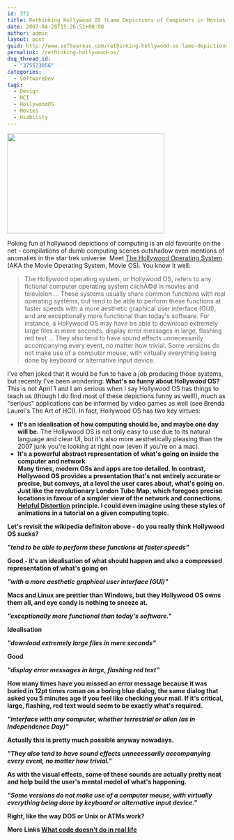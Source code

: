 ```yaml
---
id: 372
title: Rethinking Hollywood OS (Lame Depictions of Computers in Movies may not be so Lame)
date: 2007-04-28T15:26:51+00:00
author: admin
layout: post
guid: http://www.softwareas.com/rethinking-hollywood-os-lame-depictions-of-computers-in-movies
permalink: /rethinking-hollywood-os/
dsq_thread_id:
  - "375523056"
categories:
  - SoftwareDev
tags:
  - Design
  - HCI
  - HollywoodOS
  - Movies
  - Usability
---
```

<a href="http://www.gideontech.com/content/articles/326/1"><img src="http://img293.imageshack.us/img293/2199/top10worsttechinfilmswosd4.jpg" width="360" height="230"></a>

Poking fun at hollywood depictions of computing is an old favourite on the net - compilations of dumb computing scenes outshadow even mentions of anomalies in the star trek universe. Meet <a href="http://en.wikipedia.org/wiki/Hollywood_operating_system">The Hollywood Operating System</a> (AKA the Movie Operating System, Movie OS). You know it well:
<blockquote>
The Hollywood operating system, or Hollywood OS, refers to any fictional computer operating system clichÃ©d in movies and television ... These systems usually share common functions with real operating systems, but tend to be able to perform these functions at faster speeds with a more aesthetic graphical user interface (GUI), and are exceptionally more functional than today's software. For instance, a Hollywood OS may have be able to download extremely large files in mere seconds, display error messages in large, flashing red text ... They also tend to have sound effects unnecessarily accompanying every event, no matter how trivial. Some versions do not make use of a computer mouse, with virtually everything being done by keyboard or alternative input device.
</blockquote>

I've often joked that it would be fun to have a job producing those systems, but recently I've been wondering: <strong>What's so funny about Hollywood OS?</strong> This is not April 1 and I am serious when I say Hollywood OS has things to teach us (though I do find most of these depictions funny as well!), much as "serious" applications can be informed by video games as well (see Brenda Laurel's The Art of HCI). In fact, Hollywood OS has two key virtues:
<ul>
<li><strong>It's an idealisation of how computing should be, and maybe one day will be.</strong> The Hollywood OS is not only easy to use due to its natural language and clear UI, but it's also more aesthetically pleasing than the 2007 junk you're looking at right now (even if you're on a mac).</li>
<li><strong>It's a powerful abstract representation of what's going on inside the computer and network</li> Many times, modern OSs and apps are too detailed. In contrast, Hollywood OS provides a presentation that's not entirely accurate or precise, but conveys, at a level the user cares about, what's going on. Just like the revolutionary London Tube Map, which foregoes precise locations in favour of a simpler view of the network and connections. <a href="http://www.37signals.com/svn/posts/396-helpful-distortion-at-nyc-london-subway-maps">Helpful Distortion</a> principle. I could even imagine using these styles of animations in a tutorial on a given computing topic.
</ul>

Let's revisit the wikipedia definiton above - do you really think Hollywood OS sucks?

<i>"tend to be able to perform these functions at faster speeds"</i>

Good - it's an idealisation of what should happen and also a compressed representation of what's going on

<i>"with a more aesthetic graphical user interface (GUI)"</i>

Macs and Linux are prettier than Windows, but they Hollywood OS owns them all, and eye candy is nothing to sneeze at.

<i>"exceptionally more functional than today's software."</i>

Idealisation

<i>"download extremely large files in mere seconds"</i>

Good

<i>"display error messages in large, flashing red text"</i>

How many times have you missed an error message because it was buried in 12pt times roman on a boring blue dialog, the same dialog that asked you 5 minutes ago if you feel like checking your mail. If it's critical, large, flashing, red text would seem to be exactly what's required.

<i>"interface with any computer, whether terrestrial or alien (as in Independence Day)"</i>

Actually this is pretty much possible anyway nowadays.

<i>"They also tend to have sound effects unnecessarily accompanying every event, no matter how trivial."</i>

As with the visual effects, some of these sounds are actually pretty neat and help build the user's mental model of what's happening.

<i>"Some versions do not make use of a computer mouse, with virtually everything being done by keyboard or alternative input device."</i>

Right, like the way DOS or Unix or ATMs work?  

<strong>More Links</strong>
<a href="http://www.drivl.com/posts/view/494">What code doesn't do in real life</a>